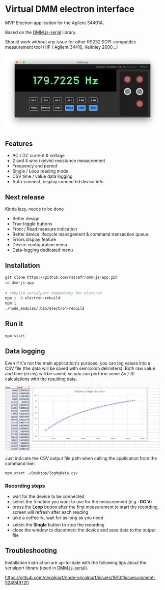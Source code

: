 # Virtual DMM electron interface

MVP Electron application for the Agilent 34401A.

Based on the [DMM.js-serial](https://github.com/rascafr/dmm-js) library.

Should work without any issue for other RS232 SCPI-compatible measurement tool (HP / Agilent 34410, Keithley 2000...)

![DMM app screenshot](media/screenshot.png)

## Features

- AC / DC current & voltage
- 2 and 4 wire (kelvin) resistance measurement
- Frequency and period
- Single / Loop reading mode
- CSV time / value data logging 
- Auto-connect, display connected device info

## Next release

Kinda lazy, needs to be done

- Better design
- True toggle buttons
- Front / Read measure indication
- Better device lifecycle management & command transaction queue
- Errors display feature
- Device configuration menu
- Data-logging dedicated menu

## Installation

```bash
git clone https://github.com/rascafr/dmm-js-app.git
cd dmm-js-app

# rebuild serialport dependency for electron
npm i -D electron-rebuild
npm i
./node_modules/.bin/electron-rebuild
```

## Run it

```bash
npm start
```

## Data logging

Even if it's not the main application's purpose, you can log values into a CSV file (the data will be saved with semicolon delimiters). Both raw value and time (in ms) will be saved, so you can perform some *Δv / Δt* calculations with the resulting data.

![DMM app recording](media/csvlog.png)

Just indicate the CSV output file path when calling the application from the command line:

```bash
npm start ~/Desktop/logMyData.csv
```

### Recording steps

- wait for the device to be connected
- select the function you want to use for the measurement (e.g.: **DC V**)
- press the **Loop** button after the first measurement to start the recording, screen will refresh after each reading
- take a coffee ☕, wait for as long as you need
- select the **Single** button to stop the recording
- close the window to disconnect the device and save data to the output file

## Troubleshooting

Installation instruction are up-to-date with the following tips about the serialport library (used in [DMM.js-serial](https://github.com/rascafr/dmm-js)).

https://github.com/serialport/node-serialport/issues/1910#issuecomment-524949720
